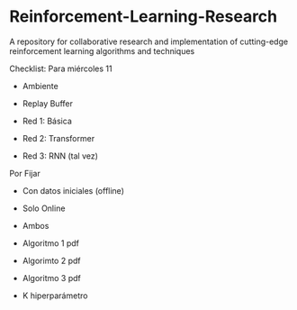 # Reinforcement-Learning-Research
A repository for collaborative research and implementation of cutting-edge reinforcement learning algorithms and techniques

Checklist:
Para miércoles 11
* Ambiente
* Replay Buffer

* Red 1: Básica
* Red 2: Transformer
* Red 3: RNN (tal vez)

Por Fijar
* Con datos iniciales (offline)
* Solo Online
* Ambos

* Algoritmo 1 pdf
* Algorimto 2 pdf
* Algoritmo 3 pdf

* K hiperparámetro
